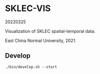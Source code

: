 # SKLEC-VIS

20220325


Visualization of SKLEC spatial-temporal data.

East China Normal University, 2021.


## Develop

```
./bin/develop.sh --start
```
